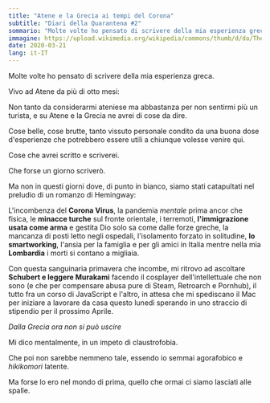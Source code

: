 ```yaml
---
title: "Atene e la Grecia ai tempi del Corona"
subtitle: "Diari della Quarantena #2"
sommario: "Molte volte ho pensato di scrivere della mia esperienza greca"
immagine: https://upload.wikimedia.org/wikipedia/commons/thumb/d/da/The_Parthenon_in_Athens.jpg/1024px-The_Parthenon_in_Athens.jpg
date: 2020-03-21
lang: it-IT
---
```


Molte volte ho pensato di scrivere della mia esperienza greca.

Vivo ad Atene da più di otto mesi: 

Non tanto da considerarmi ateniese ma abbastanza per non sentirmi più un turista, e su Atene e la Grecia ne avrei di cose da dire.

Cose belle, cose brutte, tanto vissuto personale condito da una buona dose d'esperienze che potrebbero essere utili a chiunque volesse venire qui.

Cose che avrei scritto e scriverei.

Che forse un giorno scriverò.

Ma non in questi giorni dove, di punto in bianco, siamo stati catapultati nel preludio di un romanzo di Hemingway:

L'incombenza del **Corona Virus**, la pandemia _mentale_ prima ancor che fisica, le **minacce turche** sul fronte orientale, i terremoti, **l'immigrazione usata come arma** e gestita Dio solo sa come dalle forze greche, la mancanza di posti letto negli ospedali, l'isolamento forzato in solitudine, **lo smartworking**, l'ansia per la famiglia e per gli amici in Italia mentre nella mia **Lombardia** i morti si contano a migliaia.

Con questa sanguinaria primavera che incombe, mi ritrovo ad ascoltare **Schubert e leggere Murakami** facendo il cosplayer dell'intellettuale che non sono (e che per compensare abusa pure di Steam, Retroarch e Pornhub), il tutto fra un corso di JavaScript e l'altro, in attesa che mi spediscano il Mac per iniziare a lavorare da casa questo lunedì sperando in uno straccio di stipendio per il prossimo Aprile.

_Dalla Grecia ora non si può uscire_

Mi dico mentalmente, in un impeto di claustrofobia.

Che poi non sarebbe nemmeno tale, essendo io semmai agorafobico e _hikikomori_ latente.

Ma forse lo ero nel mondo di prima, quello che ormai ci siamo lasciati alle spalle.